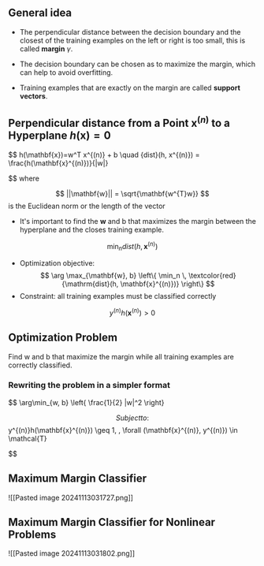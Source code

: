
## General idea

- The perpendicular distance between the decision boundary and the closest of the training examples on the left or right is too small, this is called **margin** $\gamma$.

- The decision boundary can be chosen as to maximize the margin, which can help to avoid overfitting.
- Training examples that are exactly on the margin are called **support vectors**.

## Perpendicular distance from a Point $\mathbf{x}^{(n)}$ to a Hyperplane $h(\mathbf{x})=0$ 

$$
h(\mathbf{x})=w^T x^{(n)} + b \quad {dist}(h, x^{(n)}) = \frac{h(\mathbf{x}^{(n)})}{\|w\|}

$$
where 

$$
||\mathbf{w}|| = \sqrt{\mathbf{w^{T}w}}
$$
is the Euclidean norm or the length of the vector 

- It's important to find the $\mathbf{w}$ and b that maximizes the margin between the hyperplane and the closes training example.

$$
\min_n dist(h,\mathbf{x}^{(n)})
$$
- Optimization objective:  
$$
\arg \max_{\mathbf{w}, b} \left\{ \min_n \, \textcolor{red}{\mathrm{dist}(h, \mathbf{x}^{(n)})} \right\}
$$
- Constraint: all training examples must be classified correctly

$$
y^{(n)}h(\mathbf{x}^{(n)}) > 0
$$

## Optimization Problem

Find w and b that maximize the margin while all training examples are correctly classified.

### Rewriting the problem in a simpler format

$$
\arg\min_{w, b} \left\{ \frac{1}{2} \|w\|^2 \right\}

$$
Subject to:
$$
y^{(n)}h(\mathbf{x}^{(n)})  \geq 1, \, \forall (\mathbf{x}^{(n)}, y^{(n)}) \in \mathcal{T}

$$

## Maximum Margin Classifier

![[Pasted image 20241113031727.png]]
## Maximum Margin Classifier for Nonlinear Problems

![[Pasted image 20241113031802.png]]